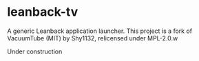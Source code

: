 # leanback-tv
A generic Leanback application launcher.
This project is a fork of VacuumTube (MIT) by Shy1132, relicensed under MPL-2.0.w

Under construction